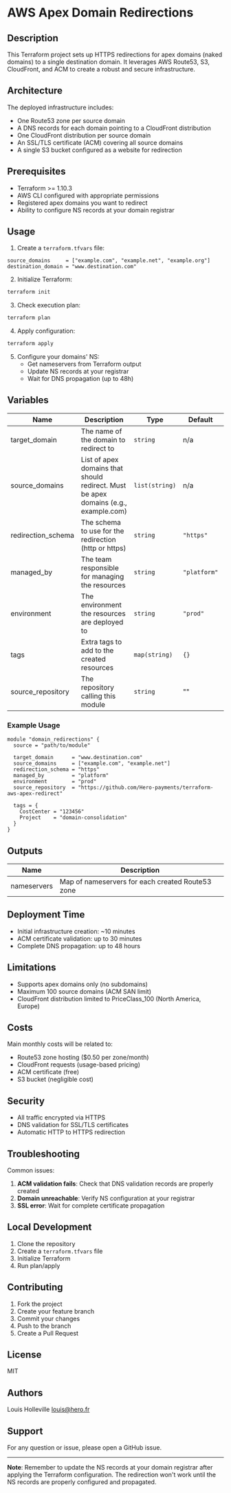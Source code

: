 # AWS Apex Domain Redirections

## Description
This Terraform project sets up HTTPS redirections for apex domains (naked domains) to a single destination domain. It leverages AWS Route53, S3, CloudFront, and ACM to create a robust and secure infrastructure.

## Architecture
The deployed infrastructure includes:
- One Route53 zone per source domain
- A DNS records for each domain pointing to a CloudFront distribution
- One CloudFront distribution per source domain
- An SSL/TLS certificate (ACM) covering all source domains
- A single S3 bucket configured as a website for redirection

## Prerequisites
- Terraform >= 1.10.3
- AWS CLI configured with appropriate permissions
- Registered apex domains you want to redirect
- Ability to configure NS records at your domain registrar

## Usage

1. Create a `terraform.tfvars` file:
```hcl
source_domains     = ["example.com", "example.net", "example.org"]
destination_domain = "www.destination.com"
```

2. Initialize Terraform:
```bash
terraform init
```

3. Check execution plan:
```bash
terraform plan
```

4. Apply configuration:
```bash
terraform apply
```

5. Configure your domains' NS:
    - Get nameservers from Terraform output
    - Update NS records at your registrar
    - Wait for DNS propagation (up to 48h)

## Variables

| Name | Description | Type | Default | Required |
|------|-------------|------|---------|:--------:|
| target_domain | The name of the domain to redirect to | `string` | n/a |   yes    |
| source_domains | List of apex domains that should redirect. Must be apex domains (e.g., example.com) | `list(string)` | n/a |   yes    |
| redirection_schema | The schema to use for the redirection (http or https) | `string` | `"https"` |    no    |
| managed_by | The team responsible for managing the resources | `string` | `"platform"` |    no    |
| environment | The environment the resources are deployed to | `string` | `"prod"` |    no    |
| tags | Extra tags to add to the created resources | `map(string)` | `{}` |    no    |
| source_repository | The repository calling this module | `string` | "" |   no    |

### Example Usage

```hcl
module "domain_redirections" {
  source = "path/to/module"

  target_domain      = "www.destination.com"
  source_domains     = ["example.com", "example.net"]
  redirection_schema = "https"
  managed_by         = "platform"
  environment        = "prod"
  source_repository  = "https://github.com/Hero-payments/terraform-aws-apex-redirect"

  tags = {
    CostCenter = "123456"
    Project    = "domain-consolidation"
  }
}
```

## Outputs

| Name | Description |
|------|-------------|
| nameservers | Map of nameservers for each created Route53 zone |

## Deployment Time
- Initial infrastructure creation: ~10 minutes
- ACM certificate validation: up to 30 minutes
- Complete DNS propagation: up to 48 hours

## Limitations
- Supports apex domains only (no subdomains)
- Maximum 100 source domains (ACM SAN limit)
- CloudFront distribution limited to PriceClass_100 (North America, Europe)

## Costs
Main monthly costs will be related to:
- Route53 zone hosting ($0.50 per zone/month)
- CloudFront requests (usage-based pricing)
- ACM certificate (free)
- S3 bucket (negligible cost)

## Security
- All traffic encrypted via HTTPS
- DNS validation for SSL/TLS certificates
- Automatic HTTP to HTTPS redirection


## Troubleshooting
Common issues:
1. **ACM validation fails**: Check that DNS validation records are properly created
2. **Domain unreachable**: Verify NS configuration at your registrar
3. **SSL error**: Wait for complete certificate propagation

## Local Development
1. Clone the repository
2. Create a `terraform.tfvars` file
3. Initialize Terraform
4. Run plan/apply

## Contributing
1. Fork the project
2. Create your feature branch
3. Commit your changes
4. Push to the branch
5. Create a Pull Request

## License
MIT

## Authors
Louis Holleville <louis@hero.fr>

## Support
For any question or issue, please open a GitHub issue.

---

**Note**: Remember to update the NS records at your domain registrar after applying the Terraform configuration. The redirection won't work until the NS records are properly configured and propagated.
